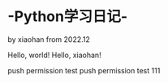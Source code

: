 # -Python学习日记- 
by xiaohan
from 2022.12

Hello, world!
Hello, xiaohan!

push permission test
push permission test
111
